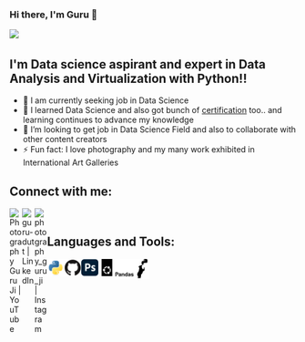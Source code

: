 ### Hi there, I'm Guru 👋
<p align="left"> 
  <img src="https://github.com/gurudutt09/gurudutt09/blob/main/40119015.gif" width=230"> 
</p>


## I'm Data science aspirant and expert in Data Analysis and Virtualization with Python!!


- 🔭 I am currently seeking job in Data Science
- 🌱 I learned Data Science and also got bunch of [certification](https://github.com/gurudutt09/Data-Science-courses-and-certificates) too.. and learning continues to advance my knowledge  
- 👯 I’m looking to get job in Data Science Field and also to collaborate with other content creators
- ⚡ Fun fact: I love photography and my many work exhibited in International Art Galleries 

## Connect with me:
[<img align="left" alt="Photography Guru Ji | YouTube" width="22px" src="https://cdn.jsdelivr.net/npm/simple-icons@v3/icons/youtube.svg" />][youtube]
[<img align="left" alt="guru-dutt | LinkedIn" width="22px" src="https://cdn.jsdelivr.net/npm/simple-icons@v3/icons/linkedin.svg" />][linkedin]
[<img align="left" alt="photography_guru_ji | Instagram" width="22px" src="https://cdn.jsdelivr.net/npm/simple-icons@v3/icons/instagram.svg" />][instagram]

<br />

## Languages and Tools:
[<img align="left" alt="python" width="30px" src="https://github.com/devicons/devicon/blob/master/icons/python/python-original.svg" />][python]
[<img align="left" alt="github" width="30px" src="https://github.com/devicons/devicon/blob/master/icons/github/github-original.svg" />][github]
[<img align="left" alt="PS" width="30px" src="https://github.com/devicons/devicon/blob/master/icons/photoshop/photoshop-plain.svg" />][ps]
[<img align="left" alt="Ubuntu" width="30px" src="https://github.com/devicons/devicon/blob/master/icons/ubuntu/ubuntu-plain.svg" />][ubuntu]
[<img align="left" alt="python" width="60px" src="https://github.com/gurudutt09/gurudutt09/blob/main/PinClipart.com_welding-logos-clip-art_3678882.svg" />][pandas]

[youtube]: https://youtube.com/c/PhotographyGuruJi
[instagram]: https://www.instagram.com/photography_guru_ji
[linkedin]: https://www.linkedin.com/in/guru-dutt
[python]: https://www.python.org/
[github]: https://github.com/
[ps]: https://www.photoshop.com/en
[ubuntu]: https://ubuntu.com/
[pandas]: https://pandas.pydata.org/



